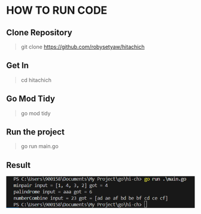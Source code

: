 # HOW TO RUN CODE

## Clone Repository

> git clone https://github.com/robysetyaw/hitachich

## Get In

> cd hitachich

## Go Mod Tidy

> go mod tidy

## Run the project

> go run main.go

## Result
![alt text](image.png)